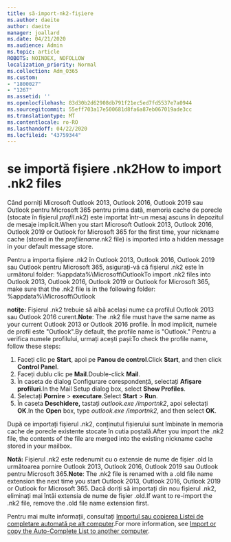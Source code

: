 ```yaml
---
title: să-import-nk2-fișiere
ms.author: daeite
author: daeite
manager: joallard
ms.date: 04/21/2020
ms.audience: Admin
ms.topic: article
ROBOTS: NOINDEX, NOFOLLOW
localization_priority: Normal
ms.collection: Adm_O365
ms.custom:
- "1800027"
- "1267"
ms.assetid: ''
ms.openlocfilehash: 83d30b2d62908db791f21ec5ed7fd5537e7a0944
ms.sourcegitcommit: 55eff703a17e500681d8fa6a87eb067019ade3cc
ms.translationtype: MT
ms.contentlocale: ro-RO
ms.lasthandoff: 04/22/2020
ms.locfileid: "43759344"
---
```

# <a name="how-to-import-nk2-files"></a><span data-ttu-id="9734e-102">se importă fișiere .nk2</span><span class="sxs-lookup"><span data-stu-id="9734e-102">How to import .nk2 files</span></span> 

<span data-ttu-id="9734e-103">Când porniți Microsoft Outlook 2013, Outlook 2016, Outlook 2019 sau Outlook pentru Microsoft 365 pentru prima dată, memoria cache de porecle (stocate în fișierul *profil*.nk2) este importat într-un mesaj ascuns în depozitul de mesaje implicit.</span><span class="sxs-lookup"><span data-stu-id="9734e-103">When you start Microsoft Outlook 2013, Outlook 2016, Outlook 2019 or Outlook for Microsoft 365 for the first time, your nickname cache (stored in the *profilename*.nk2 file) is imported into a hidden message in your default message store.</span></span>

<span data-ttu-id="9734e-104">Pentru a importa fișiere .nk2 în Outlook 2013, Outlook 2016, Outlook 2019 sau Outlook pentru Microsoft 365, asigurați-vă că fișierul .nk2 este în următorul folder: %appdata%\Microsoft\Outlook</span><span class="sxs-lookup"><span data-stu-id="9734e-104">To import .nk2 files into Outlook 2013, Outlook 2016, Outlook 2019 or Outlook for Microsoft 365, make sure that the .nk2 file is in the following folder: %appdata%\Microsoft\Outlook</span></span>

<span data-ttu-id="9734e-105">**notițe:** Fișierul .nk2 trebuie să aibă același nume ca profilul Outlook 2013 sau Outlook 2016 curent.</span><span class="sxs-lookup"><span data-stu-id="9734e-105">**Note**: The .nk2 file must have the same name as your current Outlook 2013 or Outlook 2016 profile.</span></span> <span data-ttu-id="9734e-106">În mod implicit, numele de profil este "Outlook".</span><span class="sxs-lookup"><span data-stu-id="9734e-106">By default, the profile name is "Outlook."</span></span> <span data-ttu-id="9734e-107">Pentru a verifica numele profilului, urmați acești pași:</span><span class="sxs-lookup"><span data-stu-id="9734e-107">To check the profile name, follow these steps:</span></span> 
1. <span data-ttu-id="9734e-108">Faceți clic pe **Start**, apoi pe **Panou de control**.</span><span class="sxs-lookup"><span data-stu-id="9734e-108">Click **Start**, and then click **Control Panel**.</span></span>
2. <span data-ttu-id="9734e-109">Faceți dublu clic pe **Mail**.</span><span class="sxs-lookup"><span data-stu-id="9734e-109">Double-click **Mail**.</span></span>
3. <span data-ttu-id="9734e-110">În caseta de dialog Configurare corespondență, selectați **Afișare profiluri**.</span><span class="sxs-lookup"><span data-stu-id="9734e-110">In the Mail Setup dialog box, select **Show Profiles**.</span></span>
4. <span data-ttu-id="9734e-111">Selectați **Pornire** > **executare**.</span><span class="sxs-lookup"><span data-stu-id="9734e-111">Select **Start** > **Run**.</span></span>
5. <span data-ttu-id="9734e-112">În caseta **Deschidere,** tastați *outlook.exe /importnk2*, apoi selectați **OK**.</span><span class="sxs-lookup"><span data-stu-id="9734e-112">In the **Open** box, type *outlook.exe /importnk2*, and then select **OK**.</span></span> 

<span data-ttu-id="9734e-113">După ce importați fișierul .nk2, conținutul fișierului sunt îmbinate în memoria cache de porecle existente stocate în cutia poștală.</span><span class="sxs-lookup"><span data-stu-id="9734e-113">After you import the .nk2 file, the contents of the file are merged into the existing nickname cache stored in your mailbox.</span></span>

<span data-ttu-id="9734e-114">**Notă:** Fișierul .nk2 este redenumit cu o extensie de nume de fișier .old la următoarea pornire Outlook 2013, Outlook 2016, Outlook 2019 sau Outlook pentru Microsoft 365.</span><span class="sxs-lookup"><span data-stu-id="9734e-114">**Note**: The .nk2 file is renamed with a .old file name extension the next time you start Outlook 2013, Outlook 2016, Outlook 2019 or Outlook for Microsoft 365.</span></span> <span data-ttu-id="9734e-115">Dacă doriți să importați din nou fișierul .nk2, eliminați mai întâi extensia de nume de fișier .old.</span><span class="sxs-lookup"><span data-stu-id="9734e-115">If want to re-import the .nk2 file, remove the .old file name extension first.</span></span>

<span data-ttu-id="9734e-116">Pentru mai multe informații, consultați [Importul sau copierea Listei de completare automată pe alt computer](https://support.microsoft.com/help/2806550/how-to-import-nk2-files-into-outlook%).</span><span class="sxs-lookup"><span data-stu-id="9734e-116">For more information, see [Import or copy the Auto-Complete List to another computer](https://support.microsoft.com/help/2806550/how-to-import-nk2-files-into-outlook%).</span></span>